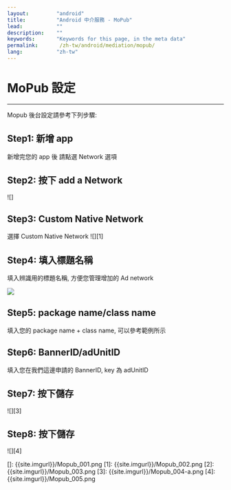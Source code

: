 ```yaml
---
layout:         "android"
title:          "Android 中介服務 - MoPub"
lead:           ""
description:    ""
keywords:       "Keywords for this page, in the meta data"
permalink:       /zh-tw/android/mediation/mopub/
lang:           "zh-tw"
---
```

# MoPub 設定
---
Mopub 後台設定請參考下列步驟:

## Step1: 新增 app
新增完您的 app 後 請點選 Network 選項

## Step2: 按下 add a Network

![]

## Step3: Custom Native Network
選擇 Custom Native Network
![][1]

## Step4: 填入標題名稱
填入辨識用的標題名稱, 方便您管理增加的 Ad network

![]({{site.imgurl}}/Mopub_003.png)

## Step5: package name/class name
填入您的 package name + class name, 可以參考範例所示

## Step6: BannerID/adUnitID
填入您在我們這邊申請的 BannerID, key 為 adUnitID

## Step7: 按下儲存

![][3]

## Step8: 按下儲存

![][4]

[]: {{site.imgurl}}/Mopub_001.png
[1]: {{site.imgurl}}/Mopub_002.png
[2]: {{site.imgurl}}/Mopub_003.png
[3]: {{site.imgurl}}/Mopub_004-a.png
[4]: {{site.imgurl}}/Mopub_005.png
